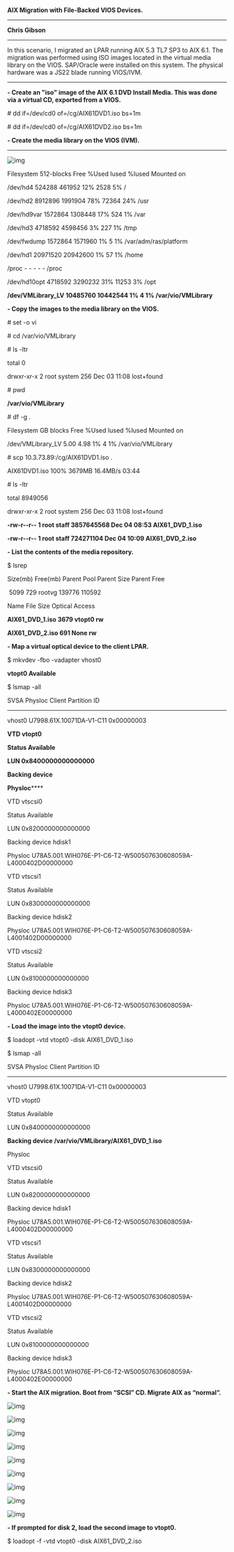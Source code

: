 **AIX Migration with File-Backed VIOS Devices.**

** **

**Chris Gibson**

** **

In this scenario, I migrated an LPAR running AIX 5.3 TL7 SP3 to AIX 6.1. The migration was performed using ISO images located in the virtual media library on the VIOS. SAP/Oracle were installed on this system. The physical hardware was a JS22 blade running VIOS/IVM.

** **

**- Create an "iso" image of the AIX 6.1 DVD Install Media. This was done via a virtual CD, exported from a VIOS.**

 

\# dd if=/dev/cd0 of=/cg/AIX61DVD1.iso bs=1m

\# dd if=/dev/cd0 of=/cg/AIX61DVD2.iso bs=1m

 

**- Create the media library on the VIOS (IVM).**

** **

![img](http://gibsonnet.net/aix/AIX_Migration_with_File-Backed_VIOS_Devices_files/image002.jpg)

 

Filesystem    512-blocks      Free %Used    Iused %Iused Mounted on

/dev/hd4          524288    461952   12%     2528     5% /

/dev/hd2         8912896   1991904   78%    72364    24% /usr

/dev/hd9var      1572864   1308448   17%      524     1% /var

/dev/hd3         4718592   4598456    3%      227     1% /tmp

/dev/fwdump      1572864   1571960    1%        5     1% /var/adm/ras/platform

/dev/hd1        20971520  20942600    1%       57     1% /home

/proc                  -         -    -         -     -  /proc

/dev/hd10opt     4718592   3290232   31%    11253     3% /opt

**/dev/VMLibrary_LV   10485760  10442544    1%        4     1% /var/vio/VMLibrary**

 

**- Copy the images to the media library on the VIOS.**

 

\# set -o vi

\# cd /var/vio/VMLibrary

 

\# ls -ltr

total 0

drwxr-xr-x    2 root     system          256 Dec 03 11:08 lost+found

 

\# pwd

**/var/vio/VMLibrary**

 

\# df -g .

Filesystem    GB blocks      Free %Used    Iused %Iused Mounted on

/dev/VMLibrary_LV      5.00      4.98    1%        4     1% /var/vio/VMLibrary

 

\# scp 10.3.73.89:/cg/AIX61DVD1.iso .

AIX61DVD1.iso                                                            100% 3679MB  16.4MB/s   03:44

 

\# ls -ltr

total 8949056

drwxr-xr-x    2 root     system          256 Dec 03 11:08 lost+found

**-rw-r--r--    1 root     staff    3857645568 Dec 04 08:53 AIX61_DVD_1.iso**

**-rw-r--r--    1 root     staff     724271104 Dec 04 10:09 AIX61_DVD_2.iso**

 

**- List the contents of the media repository.**

 

$ lsrep

Size(mb) Free(mb) Parent Pool         Parent Size      Parent Free

​    5099      729 rootvg                   139776           110592

 

Name                                    File Size Optical         Access

**AIX61_DVD_1.iso                              3679 vtopt0          rw**

**AIX61_DVD_2.iso                               691 None            rw**

 

**- Map a virtual optical device to the client LPAR.**

 

$ mkvdev -fbo -vadapter vhost0

**vtopt0 Available**

 

$ lsmap -all

SVSA            Physloc                                      Client Partition ID

--------------- -------------------------------------------- ------------------

vhost0          U7998.61X.10071DA-V1-C11                     0x00000003

 

**VTD                   vtopt0**

**Status                Available**

**LUN                   0x8400000000000000**

**Backing device**

**Physloc******

 

VTD                   vtscsi0

Status                Available

LUN                   0x8200000000000000

Backing device        hdisk1

Physloc               U78A5.001.WIH076E-P1-C6-T2-W500507630608059A-L4000402D00000000

 

VTD                   vtscsi1

Status                Available

LUN                   0x8300000000000000

Backing device        hdisk2

Physloc               U78A5.001.WIH076E-P1-C6-T2-W500507630608059A-L4001402D00000000

 

VTD                   vtscsi2

Status                Available

LUN                   0x8100000000000000

Backing device        hdisk3

Physloc               U78A5.001.WIH076E-P1-C6-T2-W500507630608059A-L4000402E00000000

 

**- Load the image into the vtopt0 device.**

 

$ loadopt -vtd vtopt0 -disk AIX61_DVD_1.iso

$ lsmap -all

SVSA            Physloc                                      Client Partition ID

--------------- -------------------------------------------- ------------------

vhost0          U7998.61X.10071DA-V1-C11                     0x00000003

 

VTD                   vtopt0

Status                Available

LUN                   0x8400000000000000

**Backing device        /var/vio/VMLibrary/AIX61_DVD_1.iso**

Physloc

 

VTD                   vtscsi0

Status                Available

LUN                   0x8200000000000000

Backing device        hdisk1

Physloc               U78A5.001.WIH076E-P1-C6-T2-W500507630608059A-L4000402D00000000

 

VTD                   vtscsi1

Status                Available

LUN                   0x8300000000000000

Backing device        hdisk2

Physloc               U78A5.001.WIH076E-P1-C6-T2-W500507630608059A-L4001402D00000000

 

VTD                   vtscsi2

Status                Available

LUN                   0x8100000000000000

Backing device        hdisk3

Physloc               U78A5.001.WIH076E-P1-C6-T2-W500507630608059A-L4000402E00000000

 

**- Start the AIX migration. Boot from “SCSI” CD. Migrate AIX as “normal”.**

 

 

![img](http://gibsonnet.net/aix/AIX_Migration_with_File-Backed_VIOS_Devices_files/image004.jpg)

 

![img](http://gibsonnet.net/aix/AIX_Migration_with_File-Backed_VIOS_Devices_files/image006.jpg)

 

![img](http://gibsonnet.net/aix/AIX_Migration_with_File-Backed_VIOS_Devices_files/image008.jpg)

 

![img](http://gibsonnet.net/aix/AIX_Migration_with_File-Backed_VIOS_Devices_files/image010.jpg)

 

![img](http://gibsonnet.net/aix/AIX_Migration_with_File-Backed_VIOS_Devices_files/image012.jpg)

 

![img](http://gibsonnet.net/aix/AIX_Migration_with_File-Backed_VIOS_Devices_files/image014.jpg)

 

![img](http://gibsonnet.net/aix/AIX_Migration_with_File-Backed_VIOS_Devices_files/image016.jpg)

 

![img](http://gibsonnet.net/aix/AIX_Migration_with_File-Backed_VIOS_Devices_files/image018.jpg)

 

![img](http://gibsonnet.net/aix/AIX_Migration_with_File-Backed_VIOS_Devices_files/image020.jpg)

 

 

**- If prompted for disk 2, load the second image to vtopt0.**

 

$ loadopt -f -vtd vtopt0 -disk AIX61_DVD_2.iso